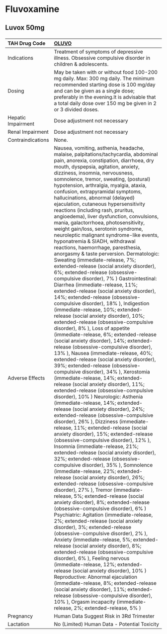 # Fluvoxamine

## Luvox 50mg

##### 

| TAH Drug Code      | [OLUVO](https://www.tahsda.org.tw/drugs/hissearch.php?drug_code=OLUVO)                                                                                                                                                                                                                                                                                                                                                                                                                                                                                                                                                                                                                                                                                                                                                                                                                                                                                                                                                                                                                                                                                                                                                                                                                                                                                                                                                                                                                                                                                                                                                                                                                                                                                                                                                                                                                                                                                                                                                                                                                                                                                                                                                                                                                                                                                                                                                                                                                                                                                                                                                                                                                                                                                                                                                                                                                                                                                                                                     |
|:-------------------|:-----------------------------------------------------------------------------------------------------------------------------------------------------------------------------------------------------------------------------------------------------------------------------------------------------------------------------------------------------------------------------------------------------------------------------------------------------------------------------------------------------------------------------------------------------------------------------------------------------------------------------------------------------------------------------------------------------------------------------------------------------------------------------------------------------------------------------------------------------------------------------------------------------------------------------------------------------------------------------------------------------------------------------------------------------------------------------------------------------------------------------------------------------------------------------------------------------------------------------------------------------------------------------------------------------------------------------------------------------------------------------------------------------------------------------------------------------------------------------------------------------------------------------------------------------------------------------------------------------------------------------------------------------------------------------------------------------------------------------------------------------------------------------------------------------------------------------------------------------------------------------------------------------------------------------------------------------------------------------------------------------------------------------------------------------------------------------------------------------------------------------------------------------------------------------------------------------------------------------------------------------------------------------------------------------------------------------------------------------------------------------------------------------------------------------------------------------------------------------------------------------------------------------------------------------------------------------------------------------------------------------------------------------------------------------------------------------------------------------------------------------------------------------------------------------------------------------------------------------------------------------------------------------------------------------------------------------------------------------------------------------------|
| Indications        | Treatment of symptoms of depressive illness. Obsessive compulsive disorder in children & adolescents.                                                                                                                                                                                                                                                                                                                                                                                                                                                                                                                                                                                                                                                                                                                                                                                                                                                                                                                                                                                                                                                                                                                                                                                                                                                                                                                                                                                                                                                                                                                                                                                                                                                                                                                                                                                                                                                                                                                                                                                                                                                                                                                                                                                                                                                                                                                                                                                                                                                                                                                                                                                                                                                                                                                                                                                                                                                                                                      |
| Dosing             | May be taken with or without food 100-200 mg daily. Max: 300 mg daily. The minimum recommended starting dose is 100 mg/day and can be given as a single dose; preferably in the evening.It is advisable that a total daily dose over 150 mg be given in 2 or 3 divided doses.                                                                                                                                                                                                                                                                                                                                                                                                                                                                                                                                                                                                                                                                                                                                                                                                                                                                                                                                                                                                                                                                                                                                                                                                                                                                                                                                                                                                                                                                                                                                                                                                                                                                                                                                                                                                                                                                                                                                                                                                                                                                                                                                                                                                                                                                                                                                                                                                                                                                                                                                                                                                                                                                                                                              |
| Hepatic Impairment | Dose adjustment not necessary                                                                                                                                                                                                                                                                                                                                                                                                                                                                                                                                                                                                                                                                                                                                                                                                                                                                                                                                                                                                                                                                                                                                                                                                                                                                                                                                                                                                                                                                                                                                                                                                                                                                                                                                                                                                                                                                                                                                                                                                                                                                                                                                                                                                                                                                                                                                                                                                                                                                                                                                                                                                                                                                                                                                                                                                                                                                                                                                                                              |
| Renal Impairment   | Dose adjustment not necessary                                                                                                                                                                                                                                                                                                                                                                                                                                                                                                                                                                                                                                                                                                                                                                                                                                                                                                                                                                                                                                                                                                                                                                                                                                                                                                                                                                                                                                                                                                                                                                                                                                                                                                                                                                                                                                                                                                                                                                                                                                                                                                                                                                                                                                                                                                                                                                                                                                                                                                                                                                                                                                                                                                                                                                                                                                                                                                                                                                              |
| Contraindications  | None.                                                                                                                                                                                                                                                                                                                                                                                                                                                                                                                                                                                                                                                                                                                                                                                                                                                                                                                                                                                                                                                                                                                                                                                                                                                                                                                                                                                                                                                                                                                                                                                                                                                                                                                                                                                                                                                                                                                                                                                                                                                                                                                                                                                                                                                                                                                                                                                                                                                                                                                                                                                                                                                                                                                                                                                                                                                                                                                                                                                                      |
| Adverse Effects    | Nausea, vomiting, asthenia, headache, malaise, palpitations/tachycardia, abdominal pain, anorexia, constipation, diarrhoea, dry mouth, dyspepsia, agitation, anxiety, dizziness, insomnia, nervousness, somnolence, tremor, sweating, (postural) hypotension, arthralgia, myalgia, ataxia, confusion, extrapyramidal symptoms, hallucinations, abnormal (delayed) ejaculation, cutaneous hypersensitivity reactions (including rash, pruritus, angioedema), liver dysfunction, convulsions, mania, galactorrhoea, photosensitivity, weight gain/loss, serotonin syndrome, neuroleptic malignant syndrome-like events, hyponatremia & SIADH, withdrawal reactions, haemorrhage, paresthesia, anorgasmy & taste perversion. Dermatologic: Sweating (immediate-release, 7%; extended-release (social anxiety disorder), 6%; extended-release (obsessive-compulsive disorder), 7% ) Gastrointestinal: Diarrhea (immediate-release, 11%; extended-release (social anxiety disorder), 14%; extended-release (obsessive-compulsive disorder), 18% ), Indigestion (immediate-release, 10%; extended-release (social anxiety disorder), 10%; extended-release (obsessive-compulsive disorder), 8% ), Loss of appetite (immediate-release, 6%; extended-release (social anxiety disorder), 14%; extended-release (obsessive-compulsive disorder), 13% ), Nausea (immediate-release, 40%; extended-release (social anxiety disorder), 39%; extended-release (obsessive-compulsive disorder), 34% ), Xerostomia (immediate-release, 14%; extended-release (social anxiety disorder), 11%; extended-release (obsessive-compulsive disorder), 10% ) Neurologic: Asthenia (immediate-release, 14%; extended-release (social anxiety disorder), 24%; extended-release (obsessive-compulsive disorder), 26% ), Dizziness (immediate-release, 11%; extended-release (social anxiety disorder), 15%; extended-release (obsessive-compulsive disorder), 12% ), Insomnia (immediate-release, 21%; extended-release (social anxiety disorder), 32%; extended-release (obsessive-compulsive disorder), 35% ), Somnolence (immediate-release, 22%; extended-release (social anxiety disorder), 26%; extended-release (obsessive-compulsive disorder), 27% ), Tremor (immediate-release, 5%; extended-release (social anxiety disorder), 8%; extended-release (obsessive-compulsive disorder), 6% ) Psychiatric: Agitation (immediate-release, 2%; extended-release (social anxiety disorder), 3%; extended-release (obsessive-compulsive disorder), 2% ), Anxiety (immediate-release, 5%; extended-release (social anxiety disorder), 8%; extended-release (obsessive-compulsive disorder), 6% ), Feeling nervous (immediate-release, 12%; extended-release (social anxiety disorder), 10% ) Reproductive: Abnormal ejaculation (immediate-release, 8%; extended-release (social anxiety disorder), 11%; extended-release (obsessive-compulsive disorder), 10% ), Orgasm incapacity (immediate-release, 2%; extended-release, 5% ) |
| Pregnancy          | Human Data Suggest Risk in 3Rd Trimester                                                                                                                                                                                                                                                                                                                                                                                                                                                                                                                                                                                                                                                                                                                                                                                                                                                                                                                                                                                                                                                                                                                                                                                                                                                                                                                                                                                                                                                                                                                                                                                                                                                                                                                                                                                                                                                                                                                                                                                                                                                                                                                                                                                                                                                                                                                                                                                                                                                                                                                                                                                                                                                                                                                                                                                                                                                                                                                                                                   |
| Lactation          | No (Limited) Human Data - Potential Toxicity                                                                                                                                                                                                                                                                                                                                                                                                                                                                                                                                                                                                                                                                                                                                                                                                                                                                                                                                                                                                                                                                                                                                                                                                                                                                                                                                                                                                                                                                                                                                                                                                                                                                                                                                                                                                                                                                                                                                                                                                                                                                                                                                                                                                                                                                                                                                                                                                                                                                                                                                                                                                                                                                                                                                                                                                                                                                                                                                                               |

